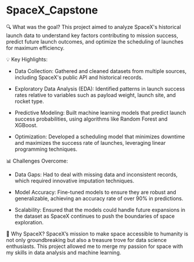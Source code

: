 # SpaceX_Capstone

🔍 What was the goal?
This project aimed to analyze SpaceX's historical launch data to understand key factors contributing to mission success, predict future launch outcomes, and optimize the scheduling of launches for maximum efficiency.

💡 Key Highlights:

- Data Collection: Gathered and cleaned datasets from multiple sources, including SpaceX's public API and historical records.

- Exploratory Data Analysis (EDA): Identified patterns in launch success rates relative to variables such as payload weight, launch site, and rocket type.

- Predictive Modeling: Built machine learning models that predict launch success probabilities, using algorithms like Random Forest and XGBoost.

- Optimization: Developed a scheduling model that minimizes downtime and maximizes the success rate of launches, leveraging linear programming techniques.

📊 Challenges Overcome:

- Data Gaps: Had to deal with missing data and inconsistent records, which required innovative imputation techniques.

- Model Accuracy: Fine-tuned models to ensure they are robust and generalizable, achieving an accuracy rate of over 90% in predictions.

- Scalability: Ensured that the models could handle future expansions in the dataset as SpaceX continues to push the boundaries of space exploration.

🚀 Why SpaceX?
SpaceX’s mission to make space accessible to humanity is not only groundbreaking but also a treasure trove for data science enthusiasts. This project allowed me to merge my passion for space with my skills in data analysis and machine learning.
